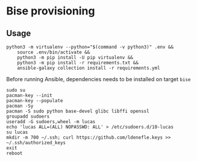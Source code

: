 # Bise provisioning

## Usage

```
python3 -m virtualenv --python="$(command -v python3)" .env &&
    source .env/bin/activate &&
    python3 -m pip install -U pip virtualenv &&
    python3 -m pip install -r requirements.txt &&
    ansible-galaxy collection install -r requirements.yml
```

Before running Ansible, dependencies needs to be installed on target `bise`

```
sudo su
pacman-key --init
pacman-key --populate
pacman -Sy
pacman -S sudo python base-devel glibc libffi openssl
groupadd sudoers
useradd -G sudoers,wheel -m lucas
echo 'lucas ALL=(ALL) NOPASSWD: ALL' > /etc/sudoers.d/10-lucas
su lucas
mkdir -m 700 ~/.ssh; curl https://github.com/ldenefle.keys >> ~/.ssh/authorized_keys
exit
reboot
```


